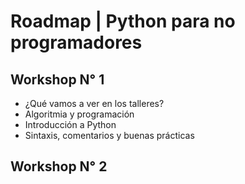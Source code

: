 # Roadmap | Python para no programadores
## Workshop N° 1
- ¿Qué vamos a ver en los talleres?
- Algoritmia y programación
- Introducción a Python
- Sintaxis, comentarios y buenas prácticas
## Workshop N° 2
